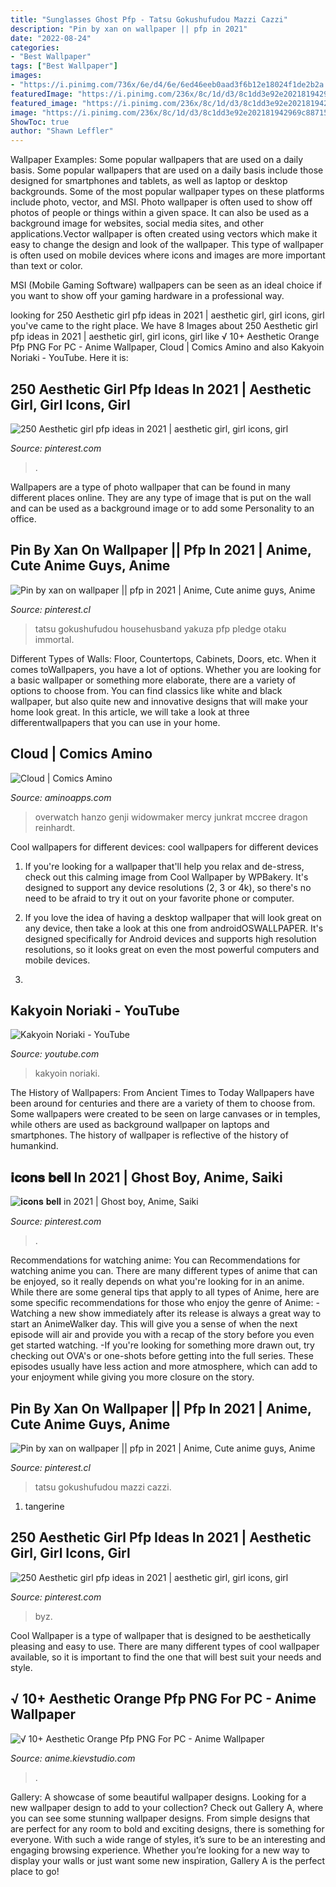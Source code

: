 ```yaml
---
title: "Sunglasses Ghost Pfp - Tatsu Gokushufudou Mazzi Cazzi"
description: "Pin by xan on wallpaper || pfp in 2021"
date: "2022-08-24"
categories:
- "Best Wallpaper"
tags: ["Best Wallpaper"]
images:
- "https://i.pinimg.com/736x/6e/d4/6e/6ed46eeb0aad3f6b12e18024f1de2b2a.jpg"
featuredImage: "https://i.pinimg.com/236x/8c/1d/d3/8c1dd3e92e202181942969c8871547c8.jpg?nii=t"
featured_image: "https://i.pinimg.com/236x/8c/1d/d3/8c1dd3e92e202181942969c8871547c8.jpg?nii=t"
image: "https://i.pinimg.com/236x/8c/1d/d3/8c1dd3e92e202181942969c8871547c8.jpg?nii=t"
ShowToc: true
author: "Shawn Leffler"
---
```



Wallpaper Examples: Some popular wallpapers that are used on a daily basis.
Some popular wallpapers that are used on a daily basis include those designed for smartphones and tablets, as well as laptop or desktop backgrounds. Some of the most popular wallpaper types on these platforms include photo, vector, and MSI. 
Photo wallpaper is often used to show off photos of people or things within a given space. It can also be used as a background image for websites, social media sites, and other applications.Vector wallpaper is often created using vectors which make it easy to change the design and look of the wallpaper. This type of wallpaper is often used on mobile devices where icons and images are more important than text or color. 

MSI (Mobile Gaming Software) wallpapers can be seen as an ideal choice if you want to show off your gaming hardware in a professional way.

	

		
looking for 250 Aesthetic girl pfp ideas in 2021 | aesthetic girl, girl icons, girl you've came to the right place. We have 8 Images about 250 Aesthetic girl pfp ideas in 2021 | aesthetic girl, girl icons, girl like √ 10+ Aesthetic Orange Pfp PNG For PC - Anime Wallpaper, Cloud | Comics Amino and also Kakyoin Noriaki - YouTube. Here it is:
		
    
## 250 Aesthetic Girl Pfp Ideas In 2021 | Aesthetic Girl, Girl Icons, Girl

<img loading=lazy src="https://i.pinimg.com/236x/11/fc/72/11fc728dfe46da51ff2d889d6cfbd4a2.jpg" onerror="this.onerror=null;this.src='https://tse4.mm.bing.net/th?id=OIP.HXHQkdix9oY-tL_EbM8_XgAAAA&amp;pid=15.1';" alt="250 Aesthetic girl pfp ideas in 2021 | aesthetic girl, girl icons, girl">

_Source: pinterest.com_

>. 

	



Wallpapers are a type of photo wallpaper that can be found in many different places online. They are any type of image that is put on the wall and can be used as a background image or to add some Personality to an office.

    
## Pin By Xan On Wallpaper || Pfp In 2021 | Anime, Cute Anime Guys, Anime

<img loading=lazy src="https://i.pinimg.com/236x/9b/17/b8/9b17b8168d845c03456d105b7a281e1b.jpg?nii=t" onerror="this.onerror=null;this.src='https://tse4.mm.bing.net/th?id=OIP.B-fwjmZ63p4_95uFfTUipQAAAA&amp;pid=15.1';" alt="Pin by xan on wallpaper || pfp in 2021 | Anime, Cute anime guys, Anime">

_Source: pinterest.cl_

>tatsu gokushufudou househusband yakuza pfp pledge otaku immortal. 

	

Different Types of Walls: Floor, Countertops, Cabinets, Doors, etc.
When it comes toWallpapers, you have a lot of options. Whether you are looking for a basic wallpaper or something more elaborate, there are a variety of options to choose from. You can find classics like white and black wallpaper, but also quite new and innovative designs that will make your home look great. In this article, we will take a look at three differentwallpapers that you can use in your home.

    
## Cloud | Comics Amino

<img loading=lazy src="http://pa1.narvii.com/6245/d6a3bb9d92c8391184c39a7637bc2a46f2970077_hq.gif" onerror="this.onerror=null;this.src='https://tse2.mm.bing.net/th?id=OIP.TtXJlZ_2UyzrHGeMkihU5AHaDE&amp;pid=15.1';" alt="Cloud | Comics Amino">

_Source: aminoapps.com_

>overwatch hanzo genji widowmaker mercy junkrat mccree dragon reinhardt. 

	

Cool wallpapers for different devices:
cool wallpapers for different devices 

1. If you're looking for a wallpaper that'll help you relax and de-stress, check out this calming image from Cool Wallpaper by WPBakery. It's designed to support any device resolutions (2, 3 or 4k), so there's no need to be afraid to try it out on your favorite phone or computer.

2. If you love the idea of having a desktop wallpaper that will look great on any device, then take a look at this one from androidOSWALLPAPER. It's designed specifically for Android devices and supports high resolution resolutions, so it looks great on even the most powerful computers and mobile devices.

3.

    
## Kakyoin Noriaki - YouTube

<img loading=lazy src="https://yt3.ggpht.com/a/AGF-l7-aP6JsNcp_kd2wHdZY6hOdIa8rKg0rOc6fwA=s900-c-k-c0xffffffff-no-rj-mo" onerror="this.onerror=null;this.src='https://tse1.mm.bing.net/th?id=OIP.gKIdYKnmnEvUuNha7v9DSwHaHa&amp;pid=15.1';" alt="Kakyoin Noriaki - YouTube">

_Source: youtube.com_

>kakyoin noriaki. 

	

The History of Wallpapers: From Ancient Times to Today
Wallpapers have been around for centuries and there are a variety of them to choose from. Some wallpapers were created to be seen on large canvases or in temples, while others are used as background wallpaper on laptops and smartphones. The history of wallpaper is reflective of the history of humankind.

    
## 𝐢𝐜𝐨𝐧𝐬 𝐛𝐞𝐥𝐥 In 2021 | Ghost Boy, Anime, Saiki

<img loading=lazy src="https://i.pinimg.com/236x/a9/cb/07/a9cb07d1f40ced71bd979c62b87cc644.jpg?nii=t" onerror="this.onerror=null;this.src='https://tse3.mm.bing.net/th?id=OIP.jkBVKTAZvW_m7-3Tgq_kBQAAAA&amp;pid=15.1';" alt="𝐢𝐜𝐨𝐧𝐬 𝐛𝐞𝐥𝐥 in 2021 | Ghost boy, Anime, Saiki">

_Source: pinterest.com_

>. 

	

Recommendations for watching anime: You can
Recommendations for watching anime you can. There are many different types of anime that can be enjoyed, so it really depends on what you're looking for in an anime. While there are some general tips that apply to all types of Anime, here are some specific recommendations for those who enjoy the genre of Anime: 
-Watching a new show immediately after its release is always a great way to start an AnimeWalker day. This will give you a sense of when the next episode will air and provide you with a recap of the story before you even get started watching. 
-If you're looking for something more drawn out, try checking out OVA's or one-shots before getting into the full series. These episodes usually have less action and more atmosphere, which can add to your enjoyment while giving you more closure on the story.

    
## Pin By Xan On Wallpaper || Pfp In 2021 | Anime, Cute Anime Guys, Anime

<img loading=lazy src="https://i.pinimg.com/236x/8c/1d/d3/8c1dd3e92e202181942969c8871547c8.jpg?nii=t" onerror="this.onerror=null;this.src='https://tse1.mm.bing.net/th?id=OIP.3LQazgXXIUohq6CXtA3ZugAAAA&amp;pid=15.1';" alt="Pin by xan on wallpaper || pfp in 2021 | Anime, Cute anime guys, Anime">

_Source: pinterest.cl_

>tatsu gokushufudou mazzi cazzi. 

	

1. tangerine 

    
## 250 Aesthetic Girl Pfp Ideas In 2021 | Aesthetic Girl, Girl Icons, Girl

<img loading=lazy src="https://i.pinimg.com/236x/b6/e6/94/b6e69485a29facc6f300041c33a5cb52.jpg" onerror="this.onerror=null;this.src='https://tse4.mm.bing.net/th?id=OIP.27vCkZv8CjJseGPzoSsIGwAAAA&amp;pid=15.1';" alt="250 Aesthetic girl pfp ideas in 2021 | aesthetic girl, girl icons, girl">

_Source: pinterest.com_

>byz. 

	

Cool Wallpaper is a type of wallpaper that is designed to be aesthetically pleasing and easy to use. There are many different types of cool wallpaper available, so it is important to find the one that will best suit your needs and style.

    
## √ 10+ Aesthetic Orange Pfp PNG For PC - Anime Wallpaper

<img loading=lazy src="https://i.pinimg.com/736x/6e/d4/6e/6ed46eeb0aad3f6b12e18024f1de2b2a.jpg" onerror="this.onerror=null;this.src='https://tse4.mm.bing.net/th?id=OIP.rcpFMTmpKrMmhoL64bpCSAHaHa&amp;pid=15.1';" alt="√ 10+ Aesthetic Orange Pfp PNG For PC - Anime Wallpaper">

_Source: anime.kievstudio.com_

>. 

	

Gallery: A showcase of some beautiful wallpaper designs.
Looking for a new wallpaper design to add to your collection? Check out Gallery A, where you can see some stunning wallpaper designs. From simple designs that are perfect for any room to bold and exciting designs, there is something for everyone. With such a wide range of styles, it’s sure to be an interesting and engaging browsing experience. Whether you’re looking for a new way to display your walls or just want some new inspiration, Gallery A is the perfect place to go!





	
	
